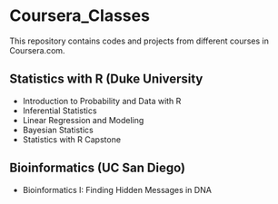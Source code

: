 # Coursera_Classes

This repository contains codes and projects from different courses in Coursera.com.

## Statistics with R (Duke University
  * Introduction to Probability and Data with R
  * Inferential Statistics 
  * Linear Regression and Modeling
  * Bayesian Statistics
  * Statistics with R Capstone


## Bioinformatics (UC San Diego)
  * Bioinformatics I: Finding Hidden Messages in DNA
